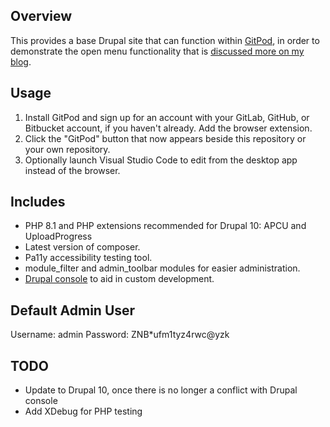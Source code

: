 ## Overview

This provides a base Drupal site that can function within [GitPod](https://gitpod.io), in order to demonstrate the open menu functionality that is [discussed more on my blog](https://ryanrobinson.technology/websites/drupal/open-menu/).

## Usage

1. Install GitPod and sign up for an account with your GitLab, GitHub, or Bitbucket account, if you haven't already. Add the browser extension.
1. Click the "GitPod" button that now appears beside this repository or your own repository.
1. Optionally launch Visual Studio Code to edit from the desktop app instead of the browser.

## Includes

- PHP 8.1 and PHP extensions recommended for Drupal 10: APCU and UploadProgress
- Latest version of composer.
- Pa11y accessibility testing tool.
- module_filter and admin_toolbar modules for easier administration.
- [Drupal console](https://drupalconsole.com/) to aid in custom development.

## Default Admin User
Username: admin
Password: ZNB*ufm1tyz4rwc@yzk

## TODO

- Update to Drupal 10, once there is no longer a conflict with Drupal console
- Add XDebug for PHP testing